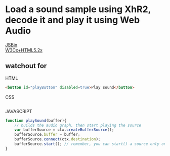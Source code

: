 # Load a sound sample using XhR2, decode it and play it using Web Audio

[JSBin](https://jsbin.com/botagas/edit?html,js,console,output)  
[W3Cx+HTML5.2x](https://courses.edx.org/courses/course-v1:W3Cx+HTML5.2x+3T2018/courseware/dc6fe6f5d28f49b5a753ba6b49820849/f162bb287eca4f04bb22d60b2c5456ac/4?activate_block_id=block-v1%3AW3Cx%2BHTML5.2x%2B3T2018%2Btype%40vertical%2Bblock%40c8c3f0351a9b45fc8a0f1f9819fb7df9)  

## watchout for

HTML

```html
<button id="playButton" disabled=true>Play sound</button>
```

CSS

```CSS

```

JAVASCRIPT

```JavaScript
function playSound(buffer){
    // builds the audio graph, then start playing the source
    var bufferSource = ctx.createBufferSource();
    bufferSource.buffer = buffer;
    bufferSource.connect(ctx.destination);
    bufferSource.start(); // remember, you can start() a source only once!
}
```
